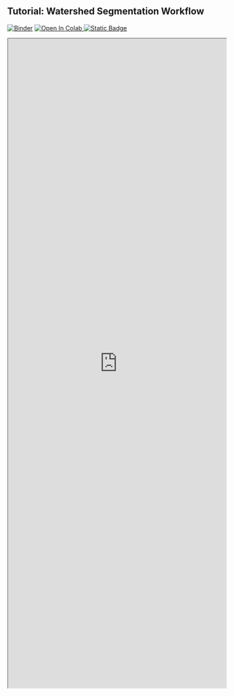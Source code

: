 ## Tutorial: Watershed Segmentation Workflow

[![Binder](https://mybinder.org/badge_logo.svg)](https://mybinder.org/v2/gh/danforthcenter/plantcv-tutorial-watershed/HEAD?labpath=index.ipynb)
<a target="_blank" href="https://colab.research.google.com/github/danforthcenter/plantcv-tutorial-watershed">
  <img src="https://colab.research.google.com/assets/colab-badge.svg" alt="Open In Colab"/>
</a>
[![Static Badge](https://img.shields.io/badge/Open%20on%20GitHub-black?style=flat&logo=github)](https://github.com/danforthcenter/plantcv-tutorial-watershed)

<iframe src="https://nbviewer.jupyter.org/github/danforthcenter/plantcv-tutorial-watershed/blob/main/index.ipynb" width="100%" height="1500px"></iframe>
